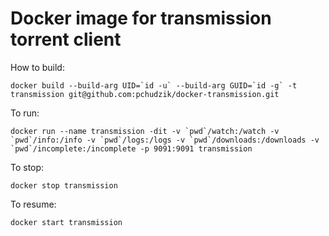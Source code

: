 # Docker image for transmission torrent client

How to build:

```docker build --build-arg UID=`id -u` --build-arg GUID=`id -g` -t transmission git@github.com:pchudzik/docker-transmission.git```

To run:

```docker run --name transmission -dit -v `pwd`/watch:/watch -v `pwd`/info:/info -v `pwd`/logs:/logs -v `pwd`/downloads:/downloads -v `pwd`/incomplete:/incomplete -p 9091:9091 transmission```

To stop:

```docker stop transmission```

To resume:

```docker start transmission```

